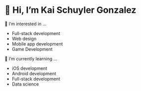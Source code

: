 # 👋 Hi, I’m Kai Schuyler Gonzalez

👀 I’m interested in ...
  - Full-stack development
  - Web design
  - Mobile app development
  - Game Development

🌱 I’m currently learning ...
  - iOS development
  - Android development
  - Full-stack development
  - Data science
